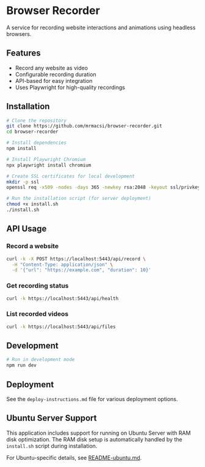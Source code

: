 # Browser Recorder

A service for recording website interactions and animations using headless browsers.

## Features

- Record any website as video
- Configurable recording duration
- API-based for easy integration
- Uses Playwright for high-quality recordings

## Installation

```bash
# Clone the repository
git clone https://github.com/mrmacsi/browser-recorder.git
cd browser-recorder

# Install dependencies
npm install

# Install Playwright Chromium
npx playwright install chromium

# Create SSL certificates for local development
mkdir -p ssl
openssl req -x509 -nodes -days 365 -newkey rsa:2048 -keyout ssl/privkey.pem -out ssl/cert.pem -subj "/CN=localhost" -addext "subjectAltName = IP:127.0.0.1"

# Run the installation script (for server deployment)
chmod +x install.sh
./install.sh
```

## API Usage

### Record a website

```bash
curl -k -X POST https://localhost:5443/api/record \
  -H "Content-Type: application/json" \
  -d '{"url": "https://example.com", "duration": 10}'
```

### Get recording status

```bash
curl -k https://localhost:5443/api/health
```

### List recorded videos

```bash
curl -k https://localhost:5443/api/files
```

## Development

```bash
# Run in development mode
npm run dev
```

## Deployment

See the `deploy-instructions.md` file for various deployment options.

## Ubuntu Server Support

This application includes support for running on Ubuntu Server with RAM disk optimization. The RAM disk setup is automatically handled by the `install.sh` script during installation.

For Ubuntu-specific details, see [README-ubuntu.md](README-ubuntu.md).
